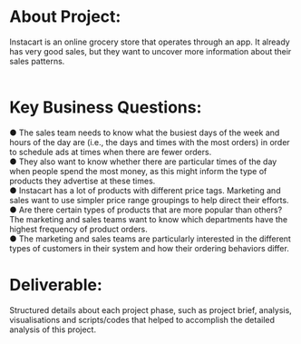 # About Project: </br>
Instacart is an online grocery store that operates through an app. It already has very good sales, but they want to uncover more information about their sales patterns.</br></br>

# Key Business Questions: </br>
● The sales team needs to know what the busiest days of the week and hours of the day are (i.e., the days and times with the most orders) in order to schedule ads at times when there are fewer orders. <br>
● They also want to know whether there are particular times of the day when people spend the most money, as this might inform the type of products they advertise at these times.<br>
● Instacart has a lot of products with different price tags. Marketing and sales want to use simpler price range groupings to help direct their efforts.<br>
● Are there certain types of products that are more popular than others? The marketing and sales teams want to know which departments have the highest frequency of product orders.<br>
● The marketing and sales teams are particularly interested in the different types of customers in their system and how their ordering behaviors differ. <br> 

# Deliverable: </br>
Structured details about each project phase, such as project brief, analysis, visualisations and scripts/codes that helped to accomplish the detailed analysis of this project. 


